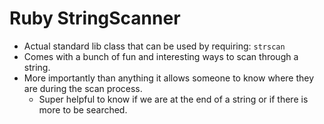 # Ruby StringScanner

* Actual standard lib class that can be used by requiring: `strscan`
* Comes with a bunch of fun and interesting ways to scan through a string.
* More importantly than anything it allows someone to know where they are during the scan process.
  * Super helpful to know if we are at the end of a string or if there is more to be searched.
